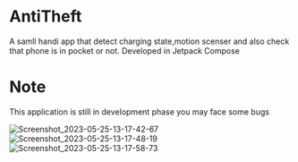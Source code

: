 # AntiTheft

A samll handi app that detect charging state,motion scenser and also check that phone is in pocket or not. Developed in Jetpack Compose

# Note 
This application is still in development phase you may face some bugs


 ![Screenshot_2023-05-25-13-17-42-67](https://github.com/waheedkhan-dev/AntiTheft/assets/55230825/2df56d6c-05c7-4f7b-853b-06f01b0952d4)
![Screenshot_2023-05-25-13-17-48-19](https://github.com/waheedkhan-dev/AntiTheft/assets/55230825/9216bde9-116b-47f6-b47f-aab0176a359b)
![Screenshot_2023-05-25-13-17-58-73](https://github.com/waheedkhan-dev/AntiTheft/assets/55230825/ddac964f-5f01-43e1-91dd-0a8d649267bf)

